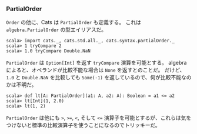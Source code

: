 
### PartialOrder

`Order` の他に、Cats は `PartialOrder` も定義する。
これは `algebra.PartialOrder` の型エイリアスだ。

```console:new
scala> import cats._, cats.std.all._, cats.syntax.partialOrder._
scala> 1 tryCompare 2
scala> 1.0 tryCompare Double.NaN
```

`PartialOrder` は `Option[Int]` を返す `tryCompare` 演算を可能とする。
algebra によると、オペランドが比較不能な場合は `None` を返すとのことだ。
だけど、`1.0` と `Double.NaN` を比較しても `Some(-1)` を返しているので、何が比較不能なのかは不明だ。

```console
scala> def lt[A: PartialOrder](a1: A, a2: A): Boolean = a1 <= a2
scala> lt[Int](1, 2.0)
scala> lt(1, 2)
```

`PartialOrder` は他にも `>`, `>=`, `<`, そして `<=`
演算子を可能とするが、これらは気をつけないと標準の比較演算子を使うことになるのでトリッキーだ。
